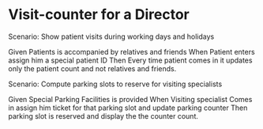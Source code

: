 # Visit-counter for a Director

Scenario: Show patient visits during working days and holidays

  Given Patients is accompanied by relatives and friends
  When Patient enters assign him a special patient ID
  Then Every time patient comes in it updates only the patient count
  and not relatives and friends.

Scenario: Compute parking slots to reserve for visiting specialists

  Given Special Parking Facilities is provided
  When Visiting specialist Comes in assign him ticket for that parking slot
  and update parking counter
  Then parking slot is reserved and display the the counter count.
